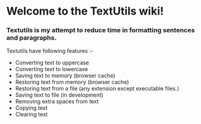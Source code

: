 # Welcome to the TextUtils wiki!
### Textutils is my attempt to reduce time in formatting sentences and paragraphs.
Textutils have following features :-
* Converting text to uppercase
* Converting text to lowercase
* Saving text to memory (browser cache)
* Restoring text from memory (browser cache)
* Restoring text from a file (any extension except executable files.)
* Saving text to file (in development)
* Removing extra spaces from text
* Copying text
* Clearing text
